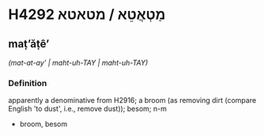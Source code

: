 # H4292 מַטְאֲטֵא / מטאטא

## maṭʼăṭêʼ

_(mat-at-ay' | maht-uh-TAY | maht-uh-TAY)_

### Definition

apparently a denominative from H2916; a broom (as removing dirt (compare English 'to dust', i.e., remove dust)); besom; n-m

- broom, besom
